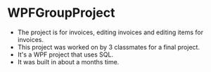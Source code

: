 # WPFGroupProject
- The project is for invoices, editing invoices and editing items for invoices.
- This project was worked on by 3 classmates for a final project.
- It's a WPF project that uses SQL.
- It was built in about a months time.
